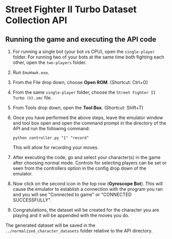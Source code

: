 # Street Fighter II Turbo Dataset Collection API

## Running the game and executing the API code

1. For running a single bot (your bot vs CPU), open the `single-player` folder. For running two of your bots at the same time both fighting each other, open the `two-players` folder.
2. Run `EmuHawk.exe`.
3. From the File drop down, choose **Open ROM**. (Shortcut: Ctrl+O)
4. From the same `single-player` folder, choose the `Street Fighter II Turbo (U).smc` file.
5. From Tools drop down, open the **Tool Box**. (Shortcut: Shift+T)
6. Once you have performed the above steps, leave the emulator window and tool box open and open the command prompt in the directory of the API and run the following command:

   ```
   python controller.py "1" "record"
   ```

   This will allow for recording your moves.

7. After executing the code, go and select your character(s) in the game after choosing normal mode. Controls for selecting players can be set or seen from the controllers option in the config drop down of the emulator.
8. Now click on the second icon in the top row (**Gyroscope Bot**). This will cause the emulator to establish a connection with the program you ran and you will see "Connected to game" or "CONNECTED SUCCESSFULLY".
9. Congratulations, the dataset will be created for the character you are playing and it will be appended with the moves you do.

The generated dataset will be saved in the `../normalized_character_datasets` folder relative to the API directory.
